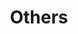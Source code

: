 ---
layout: page
title: Others
nav: true
nav_order: 6
dropdown: true
children:
  - title: Media
    permalink: /media/
  - title: Tutorials
    permalink: /tutorials/
  - title: Websites
    permalink: /websites/
---